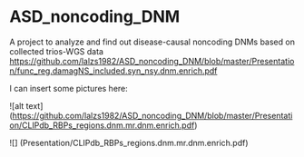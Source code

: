 # ASD_noncoding_DNM
A project to analyze and find out disease-causal noncoding DNMs based on collected trios-WGS data 
https://github.com/lalzs1982/ASD_noncoding_DNM/blob/master/Presentation/func_reg.damagNS_included.syn_nsy.dnm.enrich.pdf

I can insert some pictures here:

![alt text] (https://github.com/lalzs1982/ASD_noncoding_DNM/blob/master/Presentation/CLIPdb_RBPs_regions.dnm.mr.dnm.enrich.pdf)

![] (Presentation/CLIPdb_RBPs_regions.dnm.mr.dnm.enrich.pdf)
